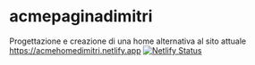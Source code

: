 # acmepaginadimitri
Progettazione e creazione di una home alternativa al sito attuale
https://acmehomedimitri.netlify.app
[![Netlify Status](https://api.netlify.com/api/v1/badges/b7819b6d-ff37-4644-8c89-9741f9595dec/deploy-status)](https://app.netlify.com/sites/acmehomedimitri/deploys)
